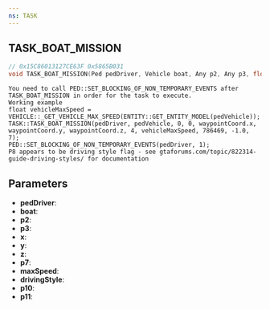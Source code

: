 ```yaml
---
ns: TASK
---
```

## TASK_BOAT_MISSION

```c
// 0x15C86013127CE63F 0x5865B031
void TASK_BOAT_MISSION(Ped pedDriver, Vehicle boat, Any p2, Any p3, float x, float y, float z, Any p7, float maxSpeed, int drivingStyle, float p10, Any p11);
```

```
You need to call PED::SET_BLOCKING_OF_NON_TEMPORARY_EVENTS after TASK_BOAT_MISSION in order for the task to execute.
Working example
float vehicleMaxSpeed = VEHICLE::_GET_VEHICLE_MAX_SPEED(ENTITY::GET_ENTITY_MODEL(pedVehicle));
TASK::TASK_BOAT_MISSION(pedDriver, pedVehicle, 0, 0, waypointCoord.x, waypointCoord.y, waypointCoord.z, 4, vehicleMaxSpeed, 786469, -1.0, 7);
PED::SET_BLOCKING_OF_NON_TEMPORARY_EVENTS(pedDriver, 1);
P8 appears to be driving style flag - see gtaforums.com/topic/822314-guide-driving-styles/ for documentation
```

## Parameters
* **pedDriver**: 
* **boat**: 
* **p2**: 
* **p3**: 
* **x**: 
* **y**: 
* **z**: 
* **p7**: 
* **maxSpeed**: 
* **drivingStyle**: 
* **p10**: 
* **p11**: 

